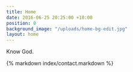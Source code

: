 ```yaml
---
title: Home
date: 2016-06-25 20:25:00 +10:00
position: 0
background_image: "/uploads/home-bg-edit.jpg"
layout: home
---
```


<div class="super-heading">Know God.</div>

{% markdown index/contact.markdown %}